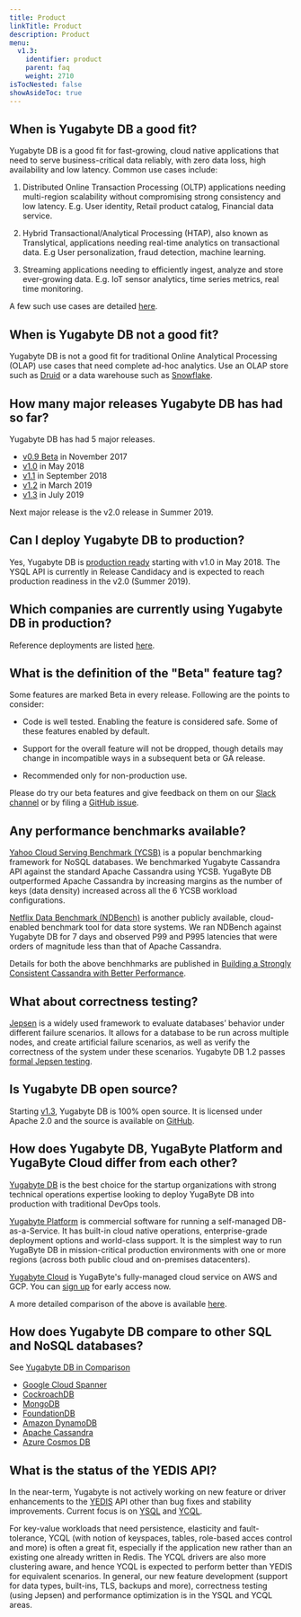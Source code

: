 ```yaml
---
title: Product
linkTitle: Product
description: Product
menu:
  v1.3:
    identifier: product
    parent: faq
    weight: 2710
isTocNested: false
showAsideToc: true
---
```


## When is Yugabyte DB a good fit?

Yugabyte DB is a good fit for fast-growing, cloud native applications that need to serve business-critical data reliably, with zero data loss, high availability and low latency. Common use cases include:

1. Distributed Online Transaction Processing (OLTP) applications needing multi-region scalability without compromising strong consistency and low latency. E.g. User identity, Retail product catalog, Financial data service.

2. Hybrid Transactional/Analytical Processing (HTAP), also known as Translytical, applications needing real-time analytics on transactional data. E.g User personalization, fraud detection, machine learning.

3. Streaming applications needing to efficiently ingest, analyze and store ever-growing data. E.g. IoT sensor analytics, time series metrics, real time monitoring.

A few such use cases are detailed [here](https://www.yugabyte.com/).

## When is Yugabyte DB not a good fit?

Yugabyte DB is not a good fit for traditional Online Analytical Processing (OLAP) use cases that need complete ad-hoc analytics. Use an OLAP store such as [Druid](http://druid.io/druid.html) or a data warehouse such as [Snowflake](https://www.snowflake.net/).


## How many major releases Yugabyte DB has had so far?

Yugabyte DB has had 5 major releases.

- [v0.9 Beta](https://blog.yugabyte.com/yugabyte-has-arrived/) in November 2017
- [v1.0](https://blog.yugabyte.com/announcing-yugabyte-db-1-0-%F0%9F%8D%BE-%F0%9F%8E%89/) in May 2018
- [v1.1](https://blog.yugabyte.com/announcing-yugabyte-db-1-1-and-company-update/) in September 2018
- [v1.2](https://blog.yugabyte.com/announcing-yugabyte-db-1-2-company-update-jepsen-distributed-sql/) in March 2019
- [v1.3](https://blog.yugabyte.com/announcing-yugabyte-db-v1-3-with-enterprise-features-as-open-source/) in July 2019

Next major release is the v2.0 release in Summer 2019.

## Can I deploy Yugabyte DB to production?

Yes, Yugabyte DB is [production ready](https://blog.yugabyte.com/yugabyte-db-1-0-a-peek-under-the-hood/) starting with v1.0 in May 2018. The YSQL API is currently in Release Candidacy and is expected to reach production readiness in the v2.0 (Summer 2019).

## Which companies are currently using Yugabyte DB in production?

Reference deployments are listed [here](https://www.yugabyte.com/all-resources/resource-parent/case-studies/).

## What is the definition of the "Beta" feature tag?

Some features are marked Beta in every release. Following are the points to consider:

- Code is well tested. Enabling the feature is considered safe. Some of these features enabled by default.

- Support for the overall feature will not be dropped, though details may change in incompatible ways in a subsequent beta or GA release. 

- Recommended only for non-production use.

Please do try our beta features and give feedback on them on our [Slack channel](https://www.yugabyte.com/slack) or by filing a [GitHub issue](https://github.com/yugabyte/yugabyte-db/issues).

## Any performance benchmarks available?

[Yahoo Cloud Serving Benchmark (YCSB)](https://github.com/brianfrankcooper/YCSB/wiki) is a popular benchmarking framework for NoSQL databases. We benchmarked Yugabyte Cassandra API against the standard Apache Cassandra using YCSB. YugaByte DB outperformed Apache Cassandra by increasing margins as the number of keys (data density) increased across all the 6 YCSB workload configurations. 

[Netflix Data Benchmark (NDBench)](https://github.com/Netflix/ndbench) is another publicly available, cloud-enabled benchmark tool for data store systems. We ran NDBench against Yugabyte DB for 7 days and observed P99 and P995 latencies that were orders of magnitude less than that of Apache Cassandra. 

Details for both the above benchhmarks are published in [Building a Strongly Consistent Cassandra with Better Performance](https://blog.yugabyte.com/building-a-strongly-consistent-cassandra-with-better-performance-aa96b1ab51d6).

## What about correctness testing?

[Jepsen](https://jepsen.io/) is a widely used framework to evaluate databases’ behavior under different failure scenarios. It allows for a database to be run across multiple nodes, and create artificial failure scenarios, as well as verify the correctness of the system under these scenarios. Yugabyte DB 1.2 passes [formal Jepsen testing](https://blog.yugabyte.com/yugabyte-db-1-2-passes-jepsen-testing/). 

## Is Yugabyte DB open source?

Starting [v1.3](https://blog.yugabyte.com/announcing-yugabyte-db-v1-3-with-enterprise-features-as-open-source/), Yugabyte DB is 100% open source. It is licensed under Apache 2.0 and the source is available on [GitHub](https://github.com/yugabyte/yugabyte-db).

## How does Yugabyte DB, YugaByte Platform and YugaByte Cloud differ from each other?

[Yugabyte DB](../../quick-start/) is the best choice for the startup organizations with strong technical operations expertise looking to deploy YugaByte DB into production with traditional DevOps tools.

[Yugabyte Platform](../../deploy/enterprise-edition/) is commercial software for running a self-managed DB-as-a-Service. It has built-in cloud native operations, enterprise-grade deployment options and world-class support. It is the simplest way to run YugaByte DB in mission-critical production environments with one or more regions (across both public cloud and on-premises datacenters).

[Yugabyte Cloud](http://yugabyte.com/cloud) is YugaByte's fully-managed cloud service on AWS and GCP. You can [sign up](https://www.yugabyte.com/cloud/) for early access now.

A more detailed comparison of the above is available [here](https://www.yugabyte.com/platform/#compare-editions).

## How does Yugabyte DB compare to other SQL and NoSQL databases?

See [Yugabyte DB in Comparison](../../comparisons/)

- [Google Cloud Spanner](../../comparisons/google-spanner/)
- [CockroachDB](https://www.yugabyte.com/yugabyte-db-vs-cockroachdb/)
- [MongoDB](../../comparisons/mongodb/)
- [FoundationDB](../../comparisons/foundationdb/)
- [Amazon DynamoDB](../../comparisons/amazon-dynamodb/)
- [Apache Cassandra](../../comparisons/cassandra/)
- [Azure Cosmos DB](../../comparisons/azure-cosmos/)

## What is the status of the YEDIS API?

In the near-term, Yugabyte is not actively working on new feature or driver enhancements to the [YEDIS](../../yedis/) API other than bug fixes and stability improvements. Current focus is on [YSQL](../../api/ysql) and [YCQL](../../api/ycql).

For key-value workloads that need persistence, elasticity and fault-tolerance, YCQL (with notion of keyspaces, tables, role-based acces control and more) is often a great fit, especially if the application new rather than an existing one already written in Redis. The YCQL drivers are also more clustering aware, and hence YCQL is expected to perform better than YEDIS for equivalent scenarios. In general, our new feature development (support for data types, built-ins, TLS, backups and more), correctness testing (using Jepsen) and performance optimization is in the YSQL and YCQL areas.
